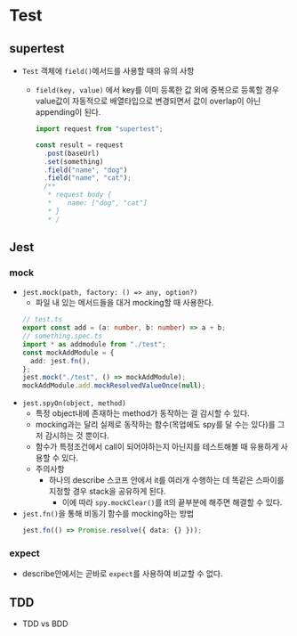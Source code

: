 # Test

## supertest

- `Test` 객체에 `field()`메서드를 사용할 때의 유의 사항

  - `field(key, value)` 에서 key를 이미 등록한 값 외에 중복으로 등록할 경우 value값이 자동적으로 배열타입으로 변경되면서 값이 overlap이 아닌 appending이 된다.

    ```ts
    import request from "supertest";

    const result = request
      .post(baseUrl)
      .set(something)
      .field("name", "dog")
      .field("name", "cat");
      /**
       * request body {
       *    name: ["dog", "cat"]
       * }
       * /
    ```

## Jest

### mock

- `jest.mock(path, factory: () => any, option?)`
  - 파일 내 있는 메서드들을 대거 mocking할 때 사용한다.
  ```ts
  // test.ts
  export const add = (a: number, b: number) => a + b;
  // something.spec.ts
  import * as addmodule from "./test";
  const mockAddModule = {
    add: jest.fn(),
  };
  jest.mock("./test", () => mockAddModule);
  mockAddModule.add.mockResolvedValueOnce(null);
  ```
- `jest.spyOn(object, method)`
  - 특정 object내에 존재하는 method가 동작하는 걸 감시할 수 있다.
  - mocking과는 달리 실제로 동작하는 함수(목업에도 spy를 달 수는 있다)를 그저 감시하는 것 뿐이다.
  - 함수가 특정조건에서 call이 되어야하는지 아닌지를 테스트해볼 때 유용하게 사용할 수 있다.
  - 주의사항
    - 하나의 describe 스코프 안에서 it를 여러개 수행하는 데 똑같은 스파이를 지정할 경우 stack을 공유하게 된다.
      - 이에 따라 `spy.mockClear()`를 it의 끝부분에 해주면 해결할 수 있다.
- `jest.fn()`을 통해 비동기 함수를 mocking하는 방법
  ```ts
  jest.fn(() => Promise.resolve({ data: {} }));
  ```

### expect

- describe안에서는 곧바로 `expect`를 사용하여 비교할 수 없다.

## TDD

- TDD vs BDD
